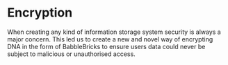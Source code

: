 # Encryption

When creating any kind of information storage system security is always a major concern. This led us to create a new and novel way of encrypting DNA in the form of BabbleBricks to ensure users data could never be subject to malicious or unauthorised access.
